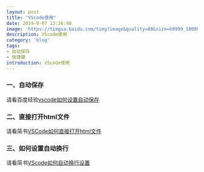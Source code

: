 ```yaml
---
layout: post
title: "VScode使用"
date: 2019-9-07 13:26:40
image: 'https://timgsa.baidu.com/timg?image&quality=80&size=b9999_10000&sec=1567594908159&di=bc223ed946fdd3d3abefe27d3516522d&imgtype=0&src=http%3A%2F%2Fimage.bubuko.com%2Finfo%2F201805%2F20180509162608611602.png'
description: VScode使用
category: 'blog'
tags:
- 自动保存
- 快捷键
introduction: VScode使用
---
```


### 一、自动保存
请看百度经验[vscode如何设置自动保存](https://jingyan.baidu.com/article/f25ef25486bd5c482c1b82b8.html)

### 二、直接打开html文件
请看简书[VSCode如何直接打开html文件](https://www.jianshu.com/p/289fbe1a58d5)

### 三、如何设置自动换行
请看简书[VScode如何自动换行设置](https://www.jianshu.com/p/0b49c7c2e62e)




